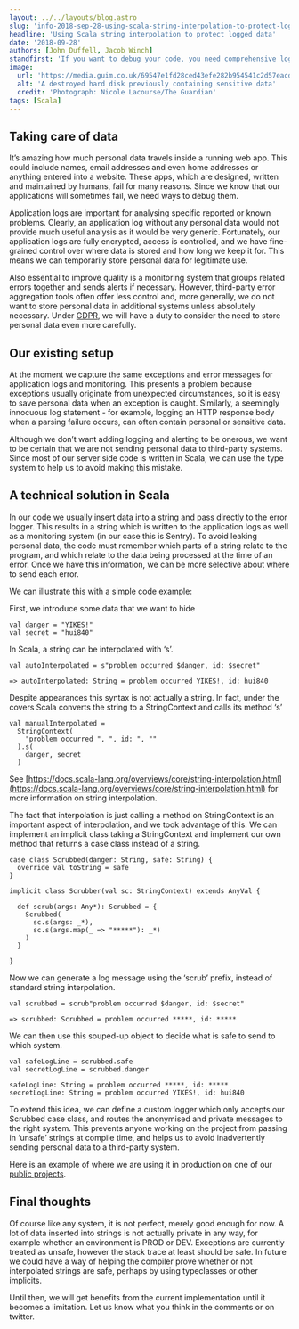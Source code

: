 ```yaml
---
layout: ../../layouts/blog.astro
slug: 'info-2018-sep-28-using-scala-string-interpolation-to-protect-logged-data'
headline: 'Using Scala string interpolation to protect logged data'
date: '2018-09-28'
authors: [John Duffell, Jacob Winch]
standfirst: 'If you want to debug your code, you need comprehensive logging. But when you want to reuse the logs for alerting, how do you protect data from access by the alerting system? '
image:
  url: 'https://media.guim.co.uk/69547e1fd28ced43efe282b954541c2d57eacd37/0_109_3126_1875/3126.jpg'
  alt: 'A destroyed hard disk previously containing sensitive data'
  credit: 'Photograph: Nicole Lacourse/The Guardian'
tags: [Scala]
---
```


Taking care of data
-------------------

It’s amazing how much personal data travels inside a running web app. This could include names, email addresses and even home addresses or anything entered into a website. These apps, which are designed, written and maintained by humans, fail for many reasons. Since we know that our applications will sometimes fail, we need ways to debug them.

Application logs are important for analysing specific reported or known problems. Clearly, an application log without any personal data would not provide much useful analysis as it would be very generic. Fortunately, our application logs are fully encrypted, access is controlled, and we have fine-grained control over where data is stored and how long we keep it for. This means we can temporarily store personal data for legitimate use.

Also essential to improve quality is a monitoring system that groups related errors together and sends alerts if necessary. However, third-party error aggregation tools often offer less control and, more generally, we do not want to store personal data in additional systems unless absolutely necessary. Under [GDPR](https://ico.org.uk/for-organisations/guide-to-the-general-data-protection-regulation-gdpr/), we will have a duty to consider the need to store personal data even more carefully.

Our existing setup
------------------

At the moment we capture the same exceptions and error messages for application logs and monitoring. This presents a problem because exceptions usually originate from unexpected circumstances, so it is easy to save personal data when an exception is caught. Similarly, a seemingly innocuous log statement - for example, logging an HTTP response body when a parsing failure occurs, can often contain personal or sensitive data.

Although we don’t want adding logging and alerting to be onerous, we want to be certain that we are not sending personal data to third-party systems. Since most of our server side code is written in Scala, we can use the type system to help us to avoid making this mistake.

A technical solution in Scala
-----------------------------

In our code we usually insert data into a string and pass directly to the error logger. This results in a string which is written to the application logs as well as a monitoring system (in our case this is Sentry). To avoid leaking personal data, the code must remember which parts of a string relate to the program, and which relate to the data being processed at the time of an error. Once we have this information, we can be more selective about where to send each error.

We can illustrate this with a simple code example:

First, we introduce some data that we want to hide

```
val danger = "YIKES!"
val secret = "hui840"
```

In Scala, a string can be interpolated with ‘s’.

```
val autoInterpolated = s"problem occurred $danger, id: $secret"

=> autoInterpolated: String = problem occurred YIKES!, id: hui840
```

Despite appearances this syntax is not actually a string. In fact, under the covers Scala converts the string to a StringContext and calls its method ‘s’

```
val manualInterpolated =
  StringContext(
    "problem occurred ", ", id: ", ""
  ).s(
    danger, secret
  )
```

See [https://docs.scala-lang.org/overviews/core/string-interpolation.html](https://docs.scala-lang.org/overviews/core/string-interpolation.html) for more information on string interpolation.

The fact that interpolation is just calling a method on StringContext is an important aspect of interpolation, and we took advantage of this. We can implement an implicit class taking a StringContext and implement our own method that returns a case class instead of a string.

```
case class Scrubbed(danger: String, safe: String) {
  override val toString = safe
}

implicit class Scrubber(val sc: StringContext) extends AnyVal {

  def scrub(args: Any*): Scrubbed = {
    Scrubbed(
      sc.s(args: _*),
      sc.s(args.map(_ => "*****"): _*)
    )
  }

}
```

Now we can generate a log message using the ‘scrub’ prefix, instead of standard string interpolation.

```
val scrubbed = scrub"problem occurred $danger, id: $secret"

=> scrubbed: Scrubbed = problem occurred *****, id: *****
```

We can then use this souped-up object to decide what is safe to send to which system.

```
val safeLogLine = scrubbed.safe
val secretLogLine = scrubbed.danger

safeLogLine: String = problem occurred *****, id: *****
secretLogLine: String = problem occurred YIKES!, id: hui840

```

To extend this idea, we can define a custom logger which only accepts our Scrubbed case class, and routes the anonymised and private messages to the right system. This prevents anyone working on the project from passing in ‘unsafe’ strings at compile time, and helps us to avoid inadvertently sending personal data to a third-party system.

Here is an example of where we are using it in production on one of our [public projects](https://github.com/guardian/support-frontend/blob/5197baa756d75bcf024b3c647a57adcddb494e17/app/monitoring/Logging.scala#L19).

Final thoughts
--------------

Of course like any system, it is not perfect, merely good enough for now. A lot of data inserted into strings is not actually private in any way, for example whether an environment is PROD or DEV. Exceptions are currently treated as unsafe, however the stack trace at least should be safe. In future we could have a way of helping the compiler prove whether or not interpolated strings are safe, perhaps by using typeclasses or other implicits.

Until then, we will get benefits from the current implementation until it becomes a limitation. Let us know what you think in the comments or on twitter.
